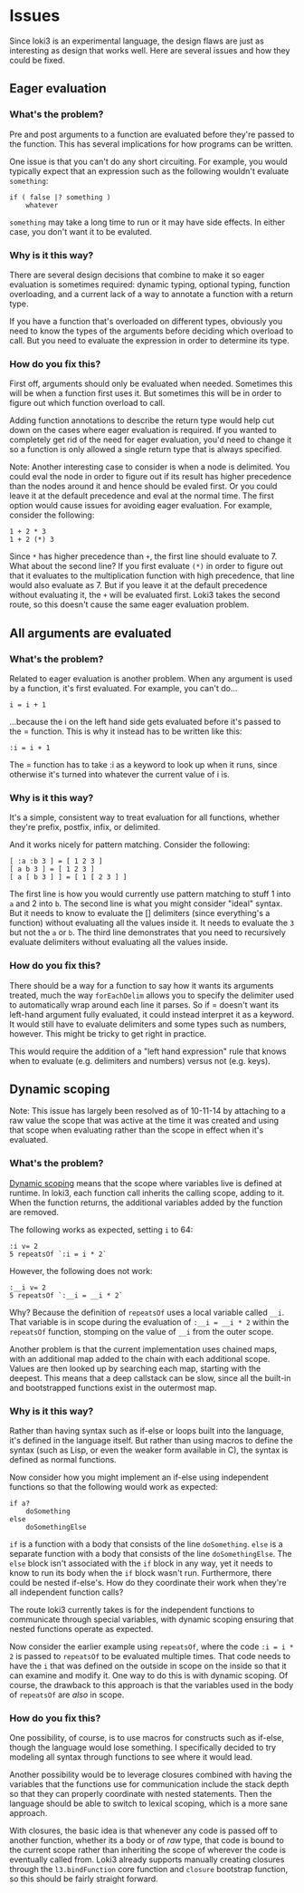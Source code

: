 Issues
======

Since loki3 is an experimental language, the design flaws are just as interesting as design that works well.  Here are several issues and how they could be fixed.


Eager evaluation
------------------

### What's the problem?

Pre and post arguments to a function are evaluated before they're passed to the function.  This has several implications for how programs can be written.

One issue is that you can't do any short circuiting.  For example, you would typically expect that an expression such as the following wouldn't evaluate `something`:

```
if ( false |? something )
	whatever
```

`something` may take a long time to run or it may have side effects.  In either case, you don't want it to be evaluted.


### Why is it this way?

There are several design decisions that combine to make it so eager evaluation is sometimes required:  dynamic typing, optional typing, function overloading, and a current lack of a way to annotate a function with a return type.

If you have a function that's overloaded on different types, obviously you need to know the types of the arguments before deciding which overload to call.  But you need to evaluate the expression in order to determine its type.


### How do you fix this?

First off, arguments should only be evaluated when needed.  Sometimes this will be when a function first uses it.  But sometimes this will be in order to figure out which function overload to call.

Adding function annotations to describe the return type would help cut down on the cases where eager evaluation is required.  If you wanted to completely get rid of the need for eager evaluation, you'd need to change it so a function is only allowed a single return type that is always specified.

Note: Another interesting case to consider is when a node is delimited.  You could eval the node in order to figure out if its result has higher precedence than the nodes around it and hence should be evaled first.  Or you could leave it at the default precedence and eval at the normal time.  The first option would cause issues for avoiding eager evaluation.  For example, consider the following:

```
1 + 2 * 3
1 + 2 (*) 3
```

Since `*` has higher precedence than `+`, the first line should evaluate to 7.  What about the second line?  If you first evaluate `(*)` in order to figure out that it evaluates to the multiplication function with high precedence, that line would also evaluate as 7.  But if you leave it at the default precedence without evaluating it, the `+` will be evaluated first.  Loki3 takes the second route, so this doesn't cause the same eager evaluation problem.



All arguments are evaluated
-----------------------------

### What's the problem?

Related to eager evaluation is another problem.  When any argument is used by a function, it's first evaluated.  For example, you can't do...

```
i = i + 1
```

...because the i on the left hand side gets evaluated before it's passed to the = function.  This is why it instead has to be written like this:

```
:i = i + 1
```

The = function has to take :i as a keyword to look up when it runs, since otherwise it's turned into whatever the current value of i is.


### Why is it this way?

It's a simple, consistent way to treat evaluation for all functions, whether they're prefix, postfix, infix, or delimited.

And it works nicely for pattern matching.  Consider the following:

```
[ :a :b 3 ] = [ 1 2 3 ]
[ a b 3 ] = [ 1 2 3 ]
[ a [ b 3 ] ] = [ 1 [ 2 3 ] ]
```

The first line is how you would currently use pattern matching to stuff 1 into `a` and 2 into `b`.  The second line is what you might consider "ideal" syntax.  But it needs to know to evaluate the [] delimiters (since everything's a function) without evaluating all the values inside it.  It needs to evaluate the `3` but not the `a` or `b`.  The third line demonstrates that you need to recursively evaluate delimiters without evaluating all the values inside.


### How do you fix this?

There should be a way for a function to say how it wants its arguments treated, much the way `forEachDelim` allows you to specify the delimiter used to automatically wrap around each line it parses.  So if = doesn't want its left-hand argument fully evaluated, it could instead interpret it as a keyword.  It would still have to evaluate delimiters and some types such as numbers, however.  This might be tricky to get right in practice.

This would require the addition of a "left hand expression" rule that knows when to evaluate (e.g. delimiters and numbers) versus not (e.g. keys).



Dynamic scoping
----------------

Note: This issue has largely been resolved as of 10-11-14 by attaching to a raw value the scope that was active at the time it was created and using that scope when evaluating rather than the scope in effect when it's evaluated.

### What's the problem?

[Dynamic scoping](http://en.wikipedia.org/wiki/Scope_%28computer_science%29#Lexical_scope_vs._dynamic_scope) means that the scope where variables live is defined at runtime.  In loki3, each function call inherits the calling scope, adding to it.  When the function returns, the additional variables added by the function are removed.

The following works as expected, setting `i` to 64:

```
:i v= 2
5 repeatsOf `:i = i * 2`
```

However, the following does not work:

```
:__i v= 2
5 repeatsOf `:__i = __i * 2`
```

Why?  Because the definition of `repeatsOf` uses a local variable called `__i`.  That variable is in scope during the evaluation of `:__i = __i * 2` within the `repeatsOf` function, stomping on the value of `__i` from the outer scope.

Another problem is that the current implementation uses chained maps, with an additional map added to the chain with each additional scope.  Values are then looked up by searching each map, starting with the deepest.  This means that a deep callstack can be slow, since all the built-in and bootstrapped functions exist in the outermost map.


### Why is it this way?

Rather than having syntax such as if-else or loops built into the language, it's defined in the language itself.  But rather than using macros to define the syntax (such as Lisp, or even the weaker form available in C), the syntax is defined as normal functions.

Now consider how you might implement an if-else using independent functions so that the following would work as expected:

```
if a?
	doSomething
else
	doSomethingElse
```

`if` is a function with a body that consists of the line `doSomething`.  `else` is a separate function with a body that consists of the line `doSomethingElse`.  The `else` block isn't associated with the `if` block in any way, yet it needs to know to run its body when the `if` block wasn't run.  Furthermore, there could be nested if-else's.  How do they coordinate their work when they're all independent function calls?

The route loki3 currently takes is for the independent functions to communicate through special variables, with dynamic scoping ensuring that nested functions operate as expected.

Now consider the earlier example using `repeatsOf`, where the code `:i = i * 2` is passed to `repeatsOf` to be evaluated multiple times.  That code needs to have the `i` that was defined on the outside in scope on the inside so that it can examine and modify it.  One way to do this is with dynamic scoping.  Of course, the drawback to this approach is that the variables used in the body of `repeatsOf` are *also* in scope.


### How do you fix this?

One possibility, of course, is to use macros for constructs such as if-else, though the language would lose something.  I specifically decided to try modeling all syntax through functions to see where it would lead.

Another possibility would be to leverage closures combined with having the variables that the functions use for communication include the stack depth so that they can properly coordinate with nested statements.  Then the language should be able to switch to lexical scoping, which is a more sane approach.

With closures, the basic idea is that whenever any code is passed off to another function, whether its a body or of *raw* type, that code is bound to the current scope rather than inheriting the scope of wherever the code is eventually called from.  Loki3 already supports manually creating closures through the `l3.bindFunction` core function and `closure` bootstrap function, so this should be fairly straight forward.
